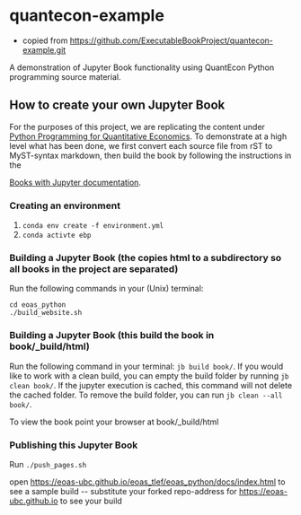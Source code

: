 # quantecon-example


- copied from https://github.com/ExecutableBookProject/quantecon-example.git

A demonstration of Jupyter Book functionality using QuantEcon Python
programming source material.

## How to create your own Jupyter Book

For the purposes of this project, we are replicating the content under [Python
Programming for Quantitative Economics](https://python-programming.quantecon.org). To demonstrate at a high
level what has been done, we first convert each source file from rST to
MyST-syntax markdown, then build the book by following the instructions in the

[Books with Jupyter documentation](https://beta.jupyterbook.org/intro.html). 


### Creating an environment 

1. `conda env create -f environment.yml`
2.  `conda activte ebp`

### Building a Jupyter Book  (the copies html to a subdirectory so all books in the project are separated)

Run the following commands in your (Unix) terminal: 

```
cd eoas_python
./build_website.sh
```

### Building a Jupyter Book  (this build the book in book/_build/html)

Run the following command in your terminal: `jb build book/`.
If you would like to work with a clean build, you can empty the build folder by running `jb clean book/`. If the jupyter execution is cached, this command will not delete the cached folder. To remove the build folder, you can run `jb clean --all book/`.

To view the book point your browser at book/_build/html

### Publishing this Jupyter Book

Run `./push_pages.sh`


open https://eoas-ubc.github.io/eoas_tlef/eoas_python/docs/index.html
to see a sample build -- substitute your forked repo-address for
https://eoas-ubc.github.io  to see your build


